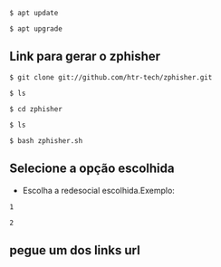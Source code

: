 ```
$ apt update

```

```
$ apt upgrade
```

## Link para gerar o zphisher

```
$ git clone git://github.com/htr-tech/zphisher.git
```
```
$ ls
```
```
$ cd zphisher
```
```
$ ls
```
```
$ bash zphisher.sh
```
## Selecione a opção escolhida

- Escolha a redesocial escolhida.Exemplo:
```
1
```
```
2
```
## pegue um dos links url
